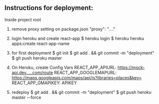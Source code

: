## Instructions for deployment:
  Inside project root
  1. remove proxy setting on package.json
      "proxy": "...."

  2. login heroku and create react-app
    $ heroku login
    $ heroku heroku apps:create react-app-name    

  3. for first deployment
    $ git init
    $ git add . && git commit -m "deployment"
    $ git push heroku master

  4. On Heroku, create Config Vars
    REACT_APP_APIURL: https://mock-api.dev.....com/route
    REACT_APP_GOOGLEMAPURL: https://maps.googleapis.com/maps/api/js?libraries=places&key=
    REACT_APP_GMAPIKEY: APIKEY

  5. redeploy
    $ git add . && git commit -m "deployment"
    $ git push heroku master --force
